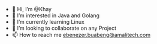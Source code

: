 - 👋 Hi, I’m @Khay
- 👀 I’m interested in Java and Golang
- 🌱 I’m currently learning Linux
- 💞️ I’m looking to collaborate on any Project
- 📫 How to reach me ebenezer.buabeng@amalitech.com

<!---
Khay-Amalitech/Khay-Amalitech is a ✨ special ✨ repository because its `README.md` (this file) appears on your GitHub profile.
You can click the Preview link to take a look at your changes.
--->
